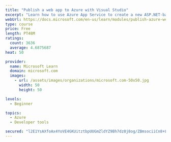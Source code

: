 ```yaml
---
title: "Publish a web app to Azure with Visual Studio"
excerpt: "Learn how to use Azure App Service to create a new ASP.NET-based web app, then publish and update directly from Visual Studio."
webUrl: https://docs.microsoft.com/en-us/learn/modules/publish-azure-web-app-with-visual-studio/
type: course
price: Free
length: PT48M
ratings:
  count: 3636
  average: 4.6875687
heat: 50

provider:
  name: Microsoft Learn
  domain: microsoft.com
  images:
    - url: /assets/images/organizations/microsoft.com-50x50.jpg
      width: 50
      height: 50

levels:
  - Beginner

topics:
  - Azure
  - Developer tools

secured: "l2E1YsAXfoAx4YoVE4GKUitztbpUUGmZldYZ9Bh7dz8j8og/ZBmsociiCn8+LbNNzK4eb0QZTh2EsZJsURGMvL0oMQRG0zThcAQZoXqCSkqH0CfDhNCEpXILxynrLAofTJsgdsI118nuafI/wH86cKKb4dYTnF/rICTUylRjUS6eS3RGmFGB79HI1/YNuaWNVbKIxgWvChZd5lmkk6JiPRxctzdyK6XKVj9I0GFCALHXXB3UTOw72MlkRvsv5TJBkUXd6fJEKQ8mUyDEcpp4np6oNYgix41gZFU0u2WcemJyn348CA6Ki2gfoDs13axgdvGBEQz9pb4O3Wm9mlbT/FXMtxue0vE3He60wUGFpZI4V9wCYpIEWv0JGvV6DfpH7SFLBkpt/aBxQnodZ47ksEhgSWxIPXMrznK0XafA9XQ=;H9RkLXnfzFF3ell+hPI7DA=="
---
```


